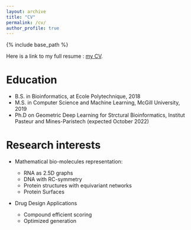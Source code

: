 ```yaml
---
layout: archive
title: "CV"
permalink: /cv/
author_profile: true
---
```


{% include base_path %}

Here is a link to my full resume : [my CV](/files/CV.pdf).

Education
======
* B.S. in Bioinformatics, at Ecole Polytechnique, 2018
* M.S. in Computer Science and Machine Learning, McGill University, 2019
* Ph.D on Geometric Deep Learning for Strctural Bioinformatics, Institut Pasteur and Mines-Paristech (expected October 2022)

Research interests
======
* Mathematical bio-molecules representation: 
  * RNA as 2.5D graphs
  * DNA with RC-symmetry
  * Protein structures with equivariant networks
  * Protein Surfaces
 
 
* Drug Design Applications
  * Compound efficient scoring
  * Optimized generation
